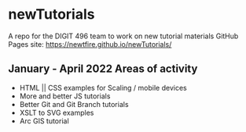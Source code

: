 # newTutorials
A repo for the DIGIT 496 team to work on new tutorial materials
GitHub Pages site: https://newtfire.github.io/newTutorials/ 

## January - April 2022 Areas of activity 
* HTML || CSS examples for Scaling / mobile devices
* More and better JS tutorials
* Better Git and Git Branch tutorials
* XSLT to SVG examples 
* Arc GIS tutorial


